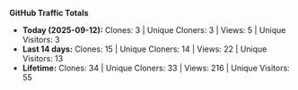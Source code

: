 
**GitHub Traffic Totals**

- **Today (2025-09-12):** Clones: 3 | Unique Cloners: 3 | Views: 5 | Unique Visitors: 3
- **Last 14 days:** Clones: 15 | Unique Cloners: 14 | Views: 22 | Unique Visitors: 13
- **Lifetime:** Clones: 34 | Unique Cloners: 33 | Views: 216 | Unique Visitors: 55
